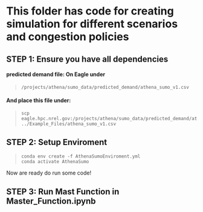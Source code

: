 # This folder has code for creating simulation for different scenarios and congestion policies

## STEP 1: Ensure you have all dependencies

####  predicted demand file: On Eagle under
> ```linux  
> /projects/athena/sumo_data/predicted_demand/athena_sumo_v1.csv
> ```

#### And place this file under:
> ```linux  
> scp eagle.hpc.nrel.gov:/projects/athena/sumo_data/predicted_demand/athena_sumo_v1.csv ../Example_Files/athena_sumo_v1.csv
> ```
## STEP 2: Setup Enviroment

> ```git
> conda env create -f AthenaSumoEnviroment.yml 
> conda activate AthenaSumo
> ```

Now are ready do run some code!

## STEP 3: Run Mast Function in <bold> Master_Function.ipynb </bold>
